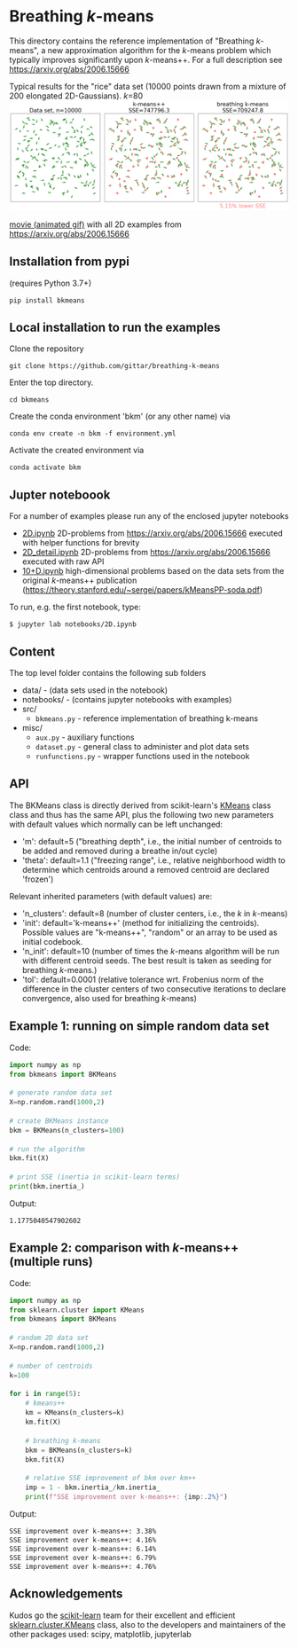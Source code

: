 
# Breathing *k*-means

This directory contains the reference implementation of "Breathing *k*-means", a new approximation algorithm for the *k*-means problem which typically improves significantly upon *k*-means++. For a full description see https://arxiv.org/abs/2006.15666 

Typical results for the "rice" data set (10000 points drawn from a mixture of 200 elongated 2D-Gaussians). *k*=80
<img src="./img/rice.png" alt="rice data set" width="1000" />

[movie (animated gif)](./img/2D-examples.gif) with all 2D examples from https://arxiv.org/abs/2006.15666

## Installation from pypi
(requires Python 3.7+)
```
pip install bkmeans
```
## Local installation to run the examples
Clone the repository

```shell
git clone https://github.com/gittar/breathing-k-means
```
Enter the top directory.

```shell
cd bkmeans
```
Create the conda environment 'bkm' (or any other name) via

```shell
conda env create -n bkm -f environment.yml
```
Activate the created environment via

```shell
conda activate bkm
```

## Jupter noteboook

 For a number of examples please run any of the enclosed jupyter notebooks
 
 * [2D.ipynb](notebooks/2D.ipynb) 2D-problems from https://arxiv.org/abs/2006.15666 executed with helper functions for brevity
 * [2D_detail.ipynb](notebooks/2D_detail.ipynb) 2D-problems from https://arxiv.org/abs/2006.15666 executed with raw API
 * [10+D.ipynb](notebooks/10+D.ipynb) high-dimensional problems based on the data sets from the original *k*-means++ publication (https://theory.stanford.edu/~sergei/papers/kMeansPP-soda.pdf)

 To run, e.g. the first notebook, type:

```shell
$ jupyter lab notebooks/2D.ipynb
```

## Content
The top level folder contains the following sub folders
* data/ - (data sets used in the notebook)
* notebooks/ - (contains jupyter notebooks with examples)
* src/  
  * ``bkmeans.py`` - reference implementation of breathing k-means
* misc/
  * ``aux.py`` - auxiliary functions
  * `dataset.py` - general class to administer and plot data sets
  * `runfunctions.py`  - wrapper functions used in the notebook

## API

The BKMeans class is directly derived from scikit-learn's [KMeans](https://scikit-learn.org/stable/modules/generated/sklearn.cluster.KMeans.html#sklearn.cluster.KMeans) class class and thus has the same API, plus the following two new parameters with default values which normally can be left unchanged:
*  'm': default=5 ("breathing depth", i.e., the initial number of centroids to be added and removed during a breathe in/out cycle)
*  'theta': default=1.1 ("freezing range", i.e., relative neighborhood width to determine which centroids around a removed centroid are declared 'frozen')

Relevant inherited parameters (with default values) are:
*  'n\_clusters': default=8 (number of cluster centers, i.e., the *k* in *k*-means)
*  'init': default='k-means++' (method for initializing the centroids). Possible values are "k-means++", "random" or an array to be used as initial codebook.
*  'n\_init': default=10 (number of times the *k*-means algorithm will be run with different centroid seeds. The best result is taken as seeding for breathing *k*-means.)
*  'tol': default=0.0001 (relative tolerance wrt. Frobenius norm  of the difference in the cluster centers of two consecutive iterations to declare convergence, also used for breathing *k*-means)

## Example 1: running on simple random data set
Code:
```python
import numpy as np
from bkmeans import BKMeans

# generate random data set
X=np.random.rand(1000,2)

# create BKMeans instance
bkm = BKMeans(n_clusters=100)

# run the algorithm
bkm.fit(X)

# print SSE (inertia in scikit-learn terms)
print(bkm.inertia_)
```
Output:
```
1.1775040547902602
```

## Example 2: comparison with *k*-means++ (multiple runs)
Code:
```python
import numpy as np
from sklearn.cluster import KMeans
from bkmeans import BKMeans

# random 2D data set
X=np.random.rand(1000,2)

# number of centroids
k=100

for i in range(5):
    # kmeans++
    km = KMeans(n_clusters=k)
    km.fit(X)

    # breathing k-means
    bkm = BKMeans(n_clusters=k)
    bkm.fit(X)

    # relative SSE improvement of bkm over km++
    imp = 1 - bkm.inertia_/km.inertia_
    print(f"SSE improvement over k-means++: {imp:.2%}")
```
Output:

```
SSE improvement over k-means++: 3.38%
SSE improvement over k-means++: 4.16%
SSE improvement over k-means++: 6.14%
SSE improvement over k-means++: 6.79%
SSE improvement over k-means++: 4.76%
```

## Acknowledgements
Kudos go the [scikit-learn](https://scikit-learn.org/) team  for their excellent and efficient  [sklearn.cluster.KMeans](https://scikit-learn.org/stable/modules/generated/sklearn.cluster.KMeans.html#sklearn.cluster.KMeans) class, also to the developers and maintainers of the other packages used: scipy, matplotlib, jupyterlab


